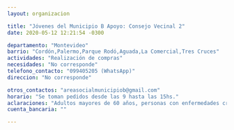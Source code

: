 ```yaml
---
layout: organizacion

title: "Jóvenes del Municipio B Apoyo: Consejo Vecinal 2"
date: 2020-05-12 12:21:54 -0300

departamento: "Montevideo"
barrio: "Cordón,Palermo,Parque Rodó,Aguada,La Comercial,Tres Cruces"
actividades: "Realización de compras"
necesidades: "No corresponde"
telefono_contacto: "099405205 (WhatsApp)"
direccion: "No corresponde"

otros_contactos: "areasocialmunicipiob@gmail.com"
horario: "Se toman pedidos desde las 9 hasta las 15hs."
aclaraciones: "Adultos mayores de 60 años, personas con enfermedades crónicas, personas con discapacidad, hogares monoparentales con niños a cargo"
cuenta_bancaria: ""

---
```

